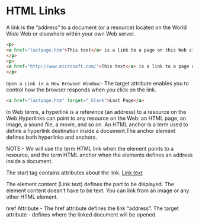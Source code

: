 # HTML Links

A link is the “address” to a document (or a resource) located on the World Wide Web or elsewhere within your own Web server.

```html
<p>
<a href="lastpage.htm">This text</a> is a link to a page on this Web site.
</p>
<p>
<a href="http://www.microsoft.com/">This text</a> is a link to a page on the World Wide Web.
</p>
```

`Open a Link in a New Browser Window`:- The target attribute enables you to control how the browser responds when you click on the link.

```html
<a href="lastpage.htm" target="_blank">Last Page</a>
```

In Web terms, a hyperlink is a reference (an address) to a resource on the Web.Hyperlinks can point to any resource on the Web: an HTML page, an image, a
sound file, a movie, and so on.
An HTML anchor is a term used to define a hyperlink destination inside a document.The anchor element <a> defines both hyperlinks and anchors.

NOTE:- We will use the term HTML link when the <a> element points to a resource, and the term HTML anchor when the <a> elements defines an address
inside a document.

The start tag contains attributes about the link.
<a href="url">Link text</a>

The element content (Link text) defines the part to be displayed. The element content doesn’t have to be text. You can link from an image or any other HTML element.

href Attribute - The href attribute defines the link “address”.
The target attribute - defines where the linked document will be opened.